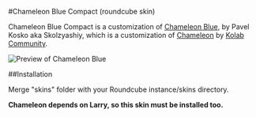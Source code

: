 #Chameleon Blue Compact (roundcube skin)


Chameleon Blue Compact is a customization of [Chameleon Blue](https://github.com/Anisotropic/Chameleon-blue), by Pavel Kosko aka Skolzyashiy, which is a customization of [Chameleon](https://git.kolab.org/diffusion/RSC/) by [Kolab Community](https://kolab.org/community).


![Preview of Chameleon Blue](preview.png "Preview of Chameleon Blue")



##Installation


Merge "skins" folder with your Roundcube instance/skins directory.

**Chameleon depends on Larry, so this skin must be installed too.**
